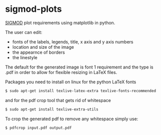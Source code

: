 # sigmod-plots

[SIGMOD] plot requirements using matplotlib in python.

The user can edit:
  * fonts of the labels, legends, title, x axis and y axis numbers
  * location and size of the image
  * the appearnce of borders
  * the linestyle

The default for the generated image is font 1 requirement and the type is .pdf
in order to allow for flexible resizing in LaTeX files.

Packages you need to install on linux for the python LaTeX fonts 

```bash
$ sudo apt-get install texlive-latex-extra texlive-fonts-recommended
```
and for the pdf crop tool that gets rid of whitespace

```bash
$ sudo apt-get install texlive-extra-utils
```

To crop the generated pdf to remove any whitespace simply use:

```bash
$ pdfcrop input.pdf output.pdf
```


[SIGMOD]: http://www.sigmod2015.org
